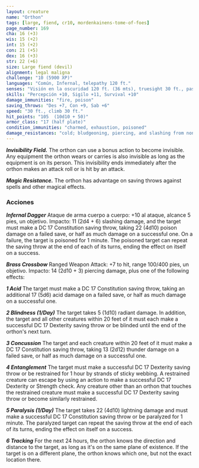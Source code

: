 ```yaml
---
layout: creature
name: "Orthon"
tags: [large, fiend, cr10, mordenkainens-tome-of-foes]
page_number: 169
cha: 16 (+3)
wis: 15 (+2)
int: 15 (+2)
con: 21 (+5)
dex: 16 (+3)
str: 22 (+6)
size: Large fiend (devil)
alignment: legal maligna
challenge: "10 (5900 XP)"
languages: "Común, Infernal, telepathy 120 ft."
senses: "Visión en la oscuridad 120 ft. (36 mts), truesight 30 ft., passive Perception 20"
skills: "Percepción +10, Sigilo +11, Survival +10"
damage_immunities: "fire, poison"
saving_throws: "Des +7, Con +9, Sab +6"
speed: "30 ft., climb 30 ft."
hit_points: "105  (10d10 + 50)"
armor_class: "17 (half plate)"
condition_immunities: "charmed, exhaustion, poisoned"
damage_resistances: "cold; bludgeoning, piercing, and slashing from nonmagical attacks that aren't silvered"
---
```


***Invisibility Field.*** The orthon can use a bonus action to become invisible. Any equipment the orthon wears or carries is also invisible as long as the equipment is on its person. This invisibility ends immediately after the orthon makes an attack roll or is hit by an attack.

***Magic Resistance.*** The orthon has advantage on saving throws against spells and other magical effects.

### Acciones

***Infernal Dagger*** Ataque de arma cuerpo a cuerpo: +10 al ataque, alcance 5 pies, un objetivo. Impacto: 11 (2d4 + 6) slashing damage, and the target must make a DC 17 Constitution saving throw, taking 22 (4d10) poison damage on a failed save, or half as much damage on a successful one. On a failure, the target is poisoned for 1 minute. The poisoned target can repeat the saving throw at the end of each of its turns, ending the effect on itself on a success.

***Brass Crossbow*** Ranged Weapon Attack: +7 to hit, range 100/400 pies, un objetivo. Impacto: 14 (2d10 + 3) piercing damage, plus one of the following effects:

***1 Acid*** The target must make a DC 17 Constitution saving throw, taking an additional 17 (5d6) acid damage on a failed save, or half as much damage on a successful one.

***2 Blindness (1/Day)*** The target takes 5 (1d10) radiant damage. In addition, the target and all other creatures within 20 feet of it must each make a successful DC 17 Dexterity saving throw or be blinded until the end of the orthon's next turn.

***3 Concussion*** The target and each creature within 20 feet of it must make a DC 17 Constitution saving throw, taking 13 (2d12) thunder damage on a failed save, or half as much damage on a successful one.

***4 Entanglement*** The target must make a successful DC 17 Dexterity saving throw or be restrained for 1 hour by strands of sticky webbing. A restrained creature can escape by using an action to make a successful DC 17 Dexterity or Strength check. Any creature other than an orthon that touches the restrained creature must make a successful DC 17 Dexterity saving throw or become similarly restrained.

***5 Paralysis (1/Day)*** The target takes 22 (4d10) lightning damage and must make a successful DC 17 Constitution saving throw or be paralyzed for 1 minute. The paralyzed target can repeat the saving throw at the end of each of its turns, ending the effect on itself on a success.

***6 Tracking*** For the next 24 hours, the orthon knows the direction and distance to the target, as long as it's on the same plane of existence. If the target is on a different plane, the orthon knows which one, but not the exact location there.